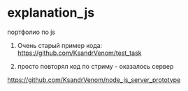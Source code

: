 # explanation_js
 портфолио по js

1. Очень старый пример кода: 
https://github.com/KsandrVenom/test_task

2. просто повторял код по стриму - оказалось сервер

https://github.com/KsandrVenom/node_js_server_prototype
